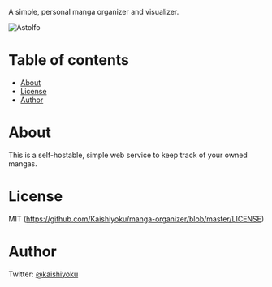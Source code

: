 A simple, personal manga organizer and visualizer.

![Astolfo](https://i.imgur.com/p8UGVQb.jpg)

Table of contents
=================
  * [About](#about)
  * [License](#license)
  * [Author](#author)

About
=====
This is a self-hostable, simple web service to keep track of your owned mangas.

License
=======
MIT (https://github.com/Kaishiyoku/manga-organizer/blob/master/LICENSE)


Author
======
Twitter: [@kaishiyoku](https://twitter.com/kaishiyoku)  
